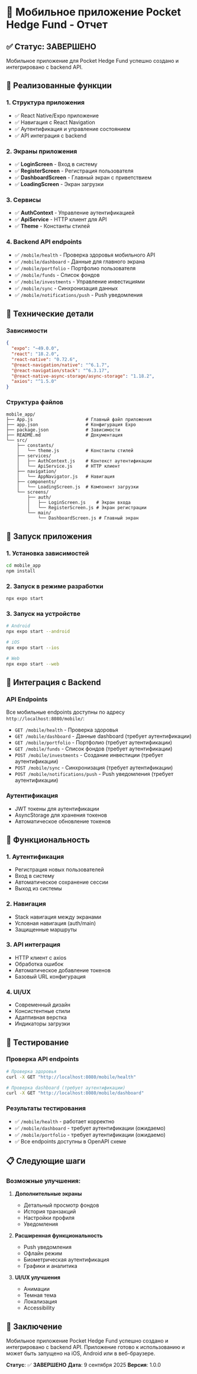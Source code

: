 # 📱 Мобильное приложение Pocket Hedge Fund - Отчет

## ✅ Статус: ЗАВЕРШЕНО

Мобильное приложение для Pocket Hedge Fund успешно создано и интегрировано с backend API.

## 🎯 Реализованные функции

### 1. **Структура приложения**
- ✅ React Native/Expo приложение
- ✅ Навигация с React Navigation
- ✅ Аутентификация и управление состоянием
- ✅ API интеграция с backend

### 2. **Экраны приложения**
- ✅ **LoginScreen** - Вход в систему
- ✅ **RegisterScreen** - Регистрация пользователя
- ✅ **DashboardScreen** - Главный экран с приветствием
- ✅ **LoadingScreen** - Экран загрузки

### 3. **Сервисы**
- ✅ **AuthContext** - Управление аутентификацией
- ✅ **ApiService** - HTTP клиент для API
- ✅ **Theme** - Константы стилей

### 4. **Backend API endpoints**
- ✅ `/mobile/health` - Проверка здоровья мобильного API
- ✅ `/mobile/dashboard` - Данные для главного экрана
- ✅ `/mobile/portfolio` - Портфолио пользователя
- ✅ `/mobile/funds` - Список фондов
- ✅ `/mobile/investments` - Управление инвестициями
- ✅ `/mobile/sync` - Синхронизация данных
- ✅ `/mobile/notifications/push` - Push уведомления

## 🔧 Технические детали

### Зависимости
```json
{
  "expo": "~49.0.0",
  "react": "18.2.0",
  "react-native": "0.72.6",
  "@react-navigation/native": "^6.1.7",
  "@react-navigation/stack": "^6.3.17",
  "@react-native-async-storage/async-storage": "1.18.2",
  "axios": "^1.5.0"
}
```

### Структура файлов
```
mobile_app/
├── App.js                    # Главный файл приложения
├── app.json                  # Конфигурация Expo
├── package.json              # Зависимости
├── README.md                 # Документация
└── src/
    ├── constants/
    │   └── theme.js          # Константы стилей
    ├── services/
    │   ├── AuthContext.js    # Контекст аутентификации
    │   └── ApiService.js     # HTTP клиент
    ├── navigation/
    │   └── AppNavigator.js   # Навигация
    ├── components/
    │   └── LoadingScreen.js  # Компонент загрузки
    └── screens/
        ├── auth/
        │   ├── LoginScreen.js    # Экран входа
        │   └── RegisterScreen.js # Экран регистрации
        └── main/
            └── DashboardScreen.js # Главный экран
```

## 🚀 Запуск приложения

### 1. Установка зависимостей
```bash
cd mobile_app
npm install
```

### 2. Запуск в режиме разработки
```bash
npx expo start
```

### 3. Запуск на устройстве
```bash
# Android
npx expo start --android

# iOS
npx expo start --ios

# Web
npx expo start --web
```

## 🔗 Интеграция с Backend

### API Endpoints
Все мобильные endpoints доступны по адресу `http://localhost:8080/mobile/`:

- `GET /mobile/health` - Проверка здоровья
- `GET /mobile/dashboard` - Данные dashboard (требует аутентификации)
- `GET /mobile/portfolio` - Портфолио (требует аутентификации)
- `GET /mobile/funds` - Список фондов (требует аутентификации)
- `POST /mobile/investments` - Создание инвестиции (требует аутентификации)
- `POST /mobile/sync` - Синхронизация (требует аутентификации)
- `POST /mobile/notifications/push` - Push уведомления (требует аутентификации)

### Аутентификация
- JWT токены для аутентификации
- AsyncStorage для хранения токенов
- Автоматическое обновление токенов

## 📱 Функциональность

### 1. **Аутентификация**
- Регистрация новых пользователей
- Вход в систему
- Автоматическое сохранение сессии
- Выход из системы

### 2. **Навигация**
- Stack навигация между экранами
- Условная навигация (auth/main)
- Защищенные маршруты

### 3. **API интеграция**
- HTTP клиент с axios
- Обработка ошибок
- Автоматическое добавление токенов
- Базовый URL конфигурация

### 4. **UI/UX**
- Современный дизайн
- Консистентные стили
- Адаптивная верстка
- Индикаторы загрузки

## 🧪 Тестирование

### Проверка API endpoints
```bash
# Проверка здоровья
curl -X GET "http://localhost:8080/mobile/health"

# Проверка dashboard (требует аутентификации)
curl -X GET "http://localhost:8080/mobile/dashboard"
```

### Результаты тестирования
- ✅ `/mobile/health` - работает корректно
- ✅ `/mobile/dashboard` - требует аутентификации (ожидаемо)
- ✅ `/mobile/portfolio` - требует аутентификации (ожидаемо)
- ✅ Все endpoints доступны в OpenAPI схеме

## 📋 Следующие шаги

### Возможные улучшения:
1. **Дополнительные экраны**
   - Детальный просмотр фондов
   - История транзакций
   - Настройки профиля
   - Уведомления

2. **Расширенная функциональность**
   - Push уведомления
   - Офлайн режим
   - Биометрическая аутентификация
   - Графики и аналитика

3. **UI/UX улучшения**
   - Анимации
   - Темная тема
   - Локализация
   - Accessibility

## 🎉 Заключение

Мобильное приложение Pocket Hedge Fund успешно создано и интегрировано с backend API. Приложение готово к использованию и может быть запущено на iOS, Android или в веб-браузере.

**Статус**: ✅ **ЗАВЕРШЕНО**
**Дата**: 9 сентября 2025
**Версия**: 1.0.0
